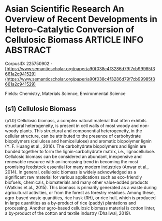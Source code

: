 # Asian Scientific Research An Overview of Recent Developments in Hetero-Catalytic Conversion of Cellulosic Biomass ARTICLE INFO ABSTRACT

CorpusID: 225750902 - [https://www.semanticscholar.org/paper/a90f038c4f3286d79f7cb99985f3661a2c941529](https://www.semanticscholar.org/paper/a90f038c4f3286d79f7cb99985f3661a2c941529)

Fields: Chemistry, Materials Science, Environmental Science

## (s1) Cellulosic Biomass
(p1.0) Cellulosic biomass, a complex natural material that often exhibits structural heterogeneity, is present in cell walls of most woody and non-woody plants. This structural and componential heterogeneity, in the cellular structure, can be attributed to the presence of carbohydrate biopolymers (cellulose and hemicellulose) and aromatic biopolymer lignin (Y. F. Huang et al., 2016). The carbohydrate biopolymers and lignin are bonded together to form the lignin-carbohydrate matrix, i.e., lignocellulose. Cellulosic biomass can be considered an abundant, inexpensive and renewable resource with an increasing trend in becoming the most promising feedstock essential for many modern industries (Anwar et al., 2014). In general, cellulosic biomass is widely acknowledged as a significant raw material for various applications such as eco-friendly biofuels, chemicals, biomaterials and many other value-added products (Watkins et al., 2015). This biomass is primarily generated as a waste during agricultural activities, or from the forest as forestry residues. Among these, agro-based waste quantities, rice husk (RH), or rice hull, which is produced in large quantities as a by-product of rice (paddy) plantations and processing. Another agro-based cellulosic biomass material is cotton linter, a by-product of the cotton and textile industry (Dhaliwal, 2019).
